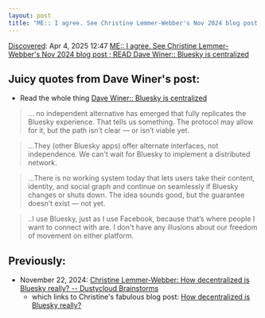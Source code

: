 ```yaml
---
layout: post
title: "ME:: I agree. See Christine Lemmer-Webber's Nov 2024 blog post ; READ Dave Winer:: Bluesky is centralized"
---
```

[Discovered](http://rolandtanglao.com/2020/07/29/p1-blogthis-checkvist-list-links-to-blog/): Apr 4, 2025 12:47 [ME:: I agree. See Christine Lemmer-Webber's Nov 2024 blog post ; READ Dave Winer:: Bluesky is centralized](https://this.how/bluesky/) 

## Juicy quotes from Dave Winer's post: 
* Read the whole thing [Dave Winer:: Bluesky is centralized](https://this.how/bluesky/) 

>... no independent alternative has emerged that fully replicates the Bluesky experience. That tells us something. The protocol may allow for it, but the path isn’t clear — or isn’t viable yet.

>...They (other Bluesky apps) offer alternate interfaces, not independence.  We can't wait for Bluesky to implement a distributed network.

>...There is no working system today that lets users take their content, identity, and social graph and continue on seamlessly if Bluesky changes or shuts down. The idea sounds good, but the guarantee doesn’t exist — not yet.

>..I use Bluesky, just as I use Facebook, because that’s where people I want to connect with are. I don't have any illusions about our freedom of movement on either platform.

## Previously:

* November 22, 2024: [Christine Lemmer-Webber: How decentralized is Bluesky really? -- Dustycloud Brainstorms](http://rolandtanglao.com/2024/11/22/p1956-how-decentralized-is-bluesky/)
    * which links to Christine's fabulous blog post:  [How decentralized is Bluesky really?](https://dustycloud.org/blog/how-decentralized-is-bluesky/)
